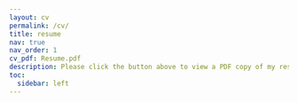 ```yaml
---
layout: cv
permalink: /cv/
title: resume
nav: true
nav_order: 1
cv_pdf: Resume.pdf
description: Please click the button above to view a PDF copy of my resume.
toc:
  sidebar: left
---
```

